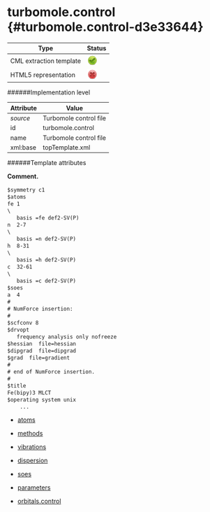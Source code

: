 # turbomole.control {#turbomole.control-d3e33644}


| Type                                                                                                                                                | Status                                                                                                                                              |
|----|----|
| CML extraction template                                                                                                                             | ![](/imgs/Total.png)                                                                                                                                |
| HTML5 representation                                                                                                                                | ![](/imgs/None.png)                                                                                                                                 |

######Implementation level

| Attribute                                                                                                                                           | Value                                                                                                                                               |
|----|----|
| *source*                                                                                                                                            | Turbomole control file                                                                                                                              |
| id                                                                                                                                                  | turbomole.control                                                                                                                                   |
| name                                                                                                                                                | Turbomole control file                                                                                                                              |
| xml:base                                                                                                                                            | topTemplate.xml                                                                                                                                     |

######Template attributes

**Comment.**

           
    $symmetry c1
    $atoms
    fe 1                                                                           \
       basis =fe def2-SV(P)
    n  2-7                                                                         \
       basis =n def2-SV(P)
    h  8-31                                                                        \
       basis =h def2-SV(P)
    c  32-61                                                                       \
       basis =c def2-SV(P)
    $soes
    a  4
    #
    # NumForce insertion:
    #
    $scfconv 8
    $drvopt
       frequency analysis only nofreeze
    $hessian  file=hessian
    $dipgrad  file=dipgrad
    $grad  file=gradient
    #
    # end of NumForce insertion.
    #
    $title
    Fe(bipy)3 MLCT
    $operating system unix
        ...
            
        

-   [atoms](/out/md/cml/turbomole_log/atoms-d3e33651)

<!-- -->

-   [methods](/out/md/cml/turbomole_log/methods-d3e33811)

<!-- -->

-   [vibrations](/out/md/cml/turbomole_log/vibrations-d3e33857)

<!-- -->

-   [dispersion](/out/md/cml/turbomole_log/dispersion-d3e33956)

<!-- -->

-   [soes](/out/md/cml/turbomole_log/soes-d3e33978)

<!-- -->

-   [parameters](/out/md/cml/turbomole_log/parameters-d3e34038)

<!-- -->

-   [orbitals.control](/out/md/cml/turbomole_log/orbitals.control-d3e34157)


